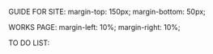 

GUIDE FOR SITE:
margin-top: 150px;
margin-bottom: 50px;

WORKS PAGE:
margin-left: 10%;
margin-right: 10%;


TO DO LIST:
